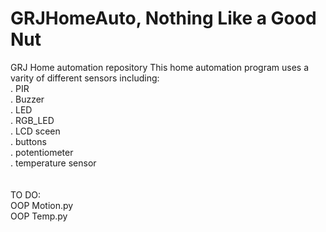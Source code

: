 # GRJHomeAuto, Nothing Like a Good Nut
GRJ Home automation repository
This home automation program uses a varity of different sensors including:
<br />. PIR
<br />. Buzzer
<br />. LED
<br />. RGB_LED
<br />. LCD sceen
<br />. buttons
<br />. potentiometer
<br />. temperature sensor
<br />
<br />
<br /> TO DO:
<br /> OOP Motion.py
<br /> OOP Temp.py
<br />
<br />
<br />
<br />
<br />
<br />
<br />
<br />
<br />
<br />
<br />
<br />
<br />
<br />
<br />
